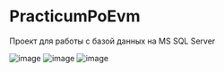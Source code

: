 # PracticumPoEvm
Проект для работы с базой данных
на MS SQL Server

![image](https://user-images.githubusercontent.com/125249163/227908015-1bb96eae-1b1e-424e-abde-0d125aaa5d9f.png)
![image](https://user-images.githubusercontent.com/125249163/227908215-f8191922-8301-4c40-9d4e-0c5e44e90ad0.png)
![image](https://user-images.githubusercontent.com/125249163/227908512-e43ee6b1-6a11-4402-b4df-54533b417f06.png)
